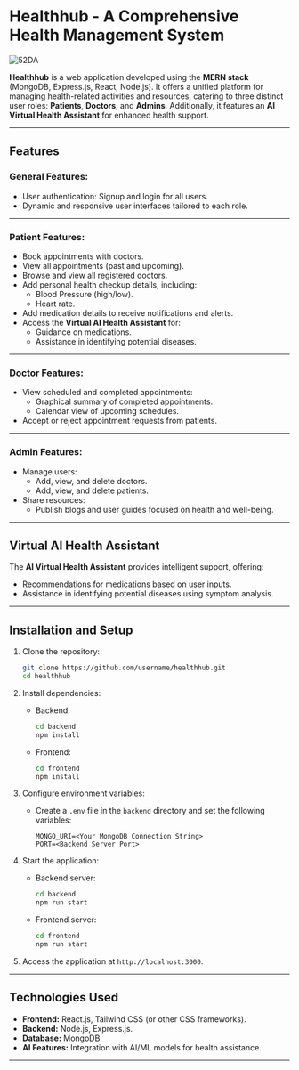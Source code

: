 # Healthhub - A Comprehensive Health Management System  

![52DA](https://github.com/user-attachments/assets/9f19190d-ebec-439a-8e54-a8e4f124caf4)


**Healthhub** is a web application developed using the **MERN stack** (MongoDB, Express.js, React, Node.js). It offers a unified platform for managing health-related activities and resources, catering to three distinct user roles: **Patients**, **Doctors**, and **Admins**. Additionally, it features an **AI Virtual Health Assistant** for enhanced health support.  

---

## Features  

### General Features:
- User authentication: Signup and login for all users.
- Dynamic and responsive user interfaces tailored to each role.  

---

### Patient Features:
- Book appointments with doctors.
- View all appointments (past and upcoming).
- Browse and view all registered doctors.
- Add personal health checkup details, including:
  - Blood Pressure (high/low).
  - Heart rate.
- Add medication details to receive notifications and alerts.
- Access the **Virtual AI Health Assistant** for:
  - Guidance on medications.
  - Assistance in identifying potential diseases.  

---

### Doctor Features:
- View scheduled and completed appointments:
  - Graphical summary of completed appointments.
  - Calendar view of upcoming schedules.
- Accept or reject appointment requests from patients.  

---

### Admin Features:
- Manage users:
  - Add, view, and delete doctors.
  - Add, view, and delete patients.
- Share resources:
  - Publish blogs and user guides focused on health and well-being.  

---

## Virtual AI Health Assistant  

The **AI Virtual Health Assistant** provides intelligent support, offering:  
- Recommendations for medications based on user inputs.  
- Assistance in identifying potential diseases using symptom analysis.  

---

## Installation and Setup  

1. Clone the repository:  
   ```bash
   git clone https://github.com/username/healthhub.git
   cd healthhub
   ```

2. Install dependencies:  
   - Backend:  
     ```bash
     cd backend
     npm install
     ```
   - Frontend:  
     ```bash
     cd frontend
     npm install
     ```

3. Configure environment variables:
   - Create a `.env` file in the `backend` directory and set the following variables:
     ```
     MONGO_URI=<Your MongoDB Connection String>
     PORT=<Backend Server Port>
     ```

4. Start the application:
   - Backend server:  
     ```bash
     cd backend
     npm run start
     ```
   - Frontend server:  
     ```bash
     cd frontend
     npm run start
     ```

5. Access the application at `http://localhost:3000`.

---

## Technologies Used  

- **Frontend:** React.js, Tailwind CSS (or other CSS frameworks).  
- **Backend:** Node.js, Express.js.  
- **Database:** MongoDB.  
- **AI Features:** Integration with AI/ML models for health assistance.  

---
